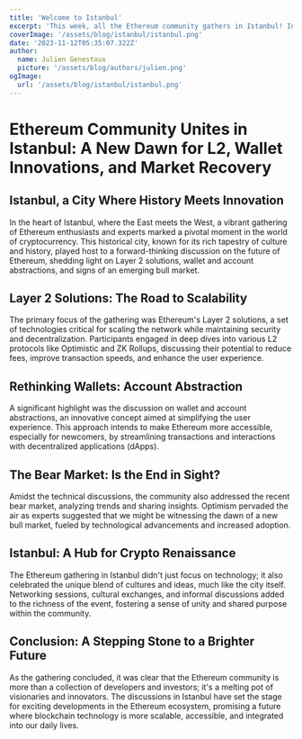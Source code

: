 ```yaml
---
title: 'Welcome to Istanbul'
excerpt: 'This week, all the Ethereum community gathers in Istanbul! In the heart of Istanbul, where the East meets the West, a vibrant gathering of Ethereum enthusiasts and experts marked a pivotal moment in the world of cryptocurrency.'
coverImage: '/assets/blog/istanbul/istanbul.png'
date: '2023-11-12T05:35:07.322Z'
author:
  name: Julien Genestoux
  picture: '/assets/blog/authors/julien.png'
ogImage:
  url: '/assets/blog/istanbul/istanbul.png'
---
```


# Ethereum Community Unites in Istanbul: A New Dawn for L2, Wallet Innovations, and Market Recovery

## Istanbul, a City Where History Meets Innovation

In the heart of Istanbul, where the East meets the West, a vibrant gathering of Ethereum enthusiasts and experts marked a pivotal moment in the world of cryptocurrency. This historical city, known for its rich tapestry of culture and history, played host to a forward-thinking discussion on the future of Ethereum, shedding light on Layer 2 solutions, wallet and account abstractions, and signs of an emerging bull market.

## Layer 2 Solutions: The Road to Scalability

The primary focus of the gathering was Ethereum's Layer 2 solutions, a set of technologies critical for scaling the network while maintaining security and decentralization. Participants engaged in deep dives into various L2 protocols like Optimistic and ZK Rollups, discussing their potential to reduce fees, improve transaction speeds, and enhance the user experience.

## Rethinking Wallets: Account Abstraction

A significant highlight was the discussion on wallet and account abstractions, an innovative concept aimed at simplifying the user experience. This approach intends to make Ethereum more accessible, especially for newcomers, by streamlining transactions and interactions with decentralized applications (dApps).

## The Bear Market: Is the End in Sight?

Amidst the technical discussions, the community also addressed the recent bear market, analyzing trends and sharing insights. Optimism pervaded the air as experts suggested that we might be witnessing the dawn of a new bull market, fueled by technological advancements and increased adoption.

## Istanbul: A Hub for Crypto Renaissance

The Ethereum gathering in Istanbul didn't just focus on technology; it also celebrated the unique blend of cultures and ideas, much like the city itself. Networking sessions, cultural exchanges, and informal discussions added to the richness of the event, fostering a sense of unity and shared purpose within the community.

## Conclusion: A Stepping Stone to a Brighter Future

As the gathering concluded, it was clear that the Ethereum community is more than a collection of developers and investors; it's a melting pot of visionaries and innovators. The discussions in Istanbul have set the stage for exciting developments in the Ethereum ecosystem, promising a future where blockchain technology is more scalable, accessible, and integrated into our daily lives.
